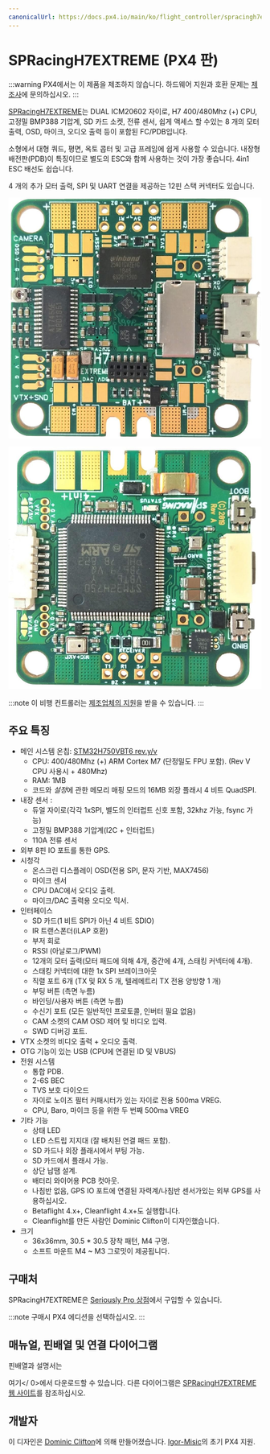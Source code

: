 ```yaml
---
canonicalUrl: https://docs.px4.io/main/ko/flight_controller/spracingh7extreme
---
```


# SPRacingH7EXTREME (PX4 판)

:::warning PX4에서는 이 제품을 제조하지 않습니다. 하드웨어 지원과 호환 문제는 [제조사](https://shop.seriouslypro.com)에 문의하십시오. :::

[SPRacingH7EXTREME](https://shop.seriouslypro.com/sp-racing-h7-extreme)는 DUAL ICM20602 자이로, H7 400/480Mhz (+) CPU, 고정밀 BMP388 기압계, SD 카드 소켓, 전류 센서, 쉽게 액세스 할 수있는 8 개의 모터 출력, OSD, 마이크, 오디오 출력 등이 포함된 FC/PDB입니다.

소형에서 대형 쿼드, 평면, 옥토 콥터 및 고급 프레임에 쉽게 사용할 수 있습니다. 내장형 배전판(PDB)이 특징이므로 별도의 ESC와 함께 사용하는 것이 가장 좋습니다. 4in1 ESC 배선도 쉽습니다.

4 개의 추가 모터 출력, SPI 및 UART 연결을 제공하는 12핀 스택 커넥터도 있습니다.

![SPRacingH7EXTREME PCB 상단](../../assets/flight_controller/spracingh7extreme/spracingh7extreme-top.jpg)

![SPRacingH7EXTREME PCB 하단](../../assets/flight_controller/spracingh7extreme/spracingh7extreme-bottom.jpg)

:::note
이 비행 컨트롤러는 [제조업체의 지원](../flight_controller/autopilot_manufacturer_supported.md)을 받을 수 있습니다. :::

## 주요 특징

* 메인 시스템 온칩: [STM32H750VBT6 rev.y/v](https://www.st.com/en/microcontrollers-microprocessors/stm32h750vb.html)
  * CPU: 400/480Mhz (+) ARM Cortex M7 (단정밀도 FPU 포함). (Rev V CPU 사용시 + 480Mhz)
  * RAM: 1MB
  * 코드와 *설정*에 관한 메모리 매핑 모드의 16MB 외장 플래시 4 비트 QuadSPI.
* 내장 센서 :
  * 듀얼 자이로(각각 1xSPI, 별도의 인터럽트 신호 포함, 32khz 가능, fsync 가능)
  * 고정밀 BMP388 기압계(I2C + 인터럽트)
  * 110A 전류 센서
* 외부 8핀 IO 포트를 통한 GPS.
* 시청각
  * 온스크린 디스플레이 OSD(전용 SPI, 문자 기반, MAX7456)
  * 마이크 센서
  * CPU DAC에서 오디오 출력.
  * 마이크/DAC 출력용 오디오 믹서.
* 인터페이스
  * SD 카드(1 비트 SPI가 아닌 4 비트 SDIO)
  * IR 트랜스폰더(iLAP 호환)
  * 부저 회로
  * RSSI (아날로그/PWM)
  * 12개의 모터 출력(모터 패드에 의해 4개, 중간에 4개, 스태킹 커넥터에 4개).
  * 스태킹 커넥터에 대한 1x SPI 브레이크아웃
  * 직렬 포트 6개 (TX 및 RX 5 개, 텔레메트리 TX 전용 양방향 1 개)
  * 부팅 버튼 (측면 누름)
  * 바인딩/사용자 버튼 (측면 누름)
  * 수신기 포트 (모든 일반적인 프로토콜, 인버터 필요 없음)
  * CAM 소켓의 CAM OSD 제어 및 비디오 입력.
  * SWD 디버깅 포트.
* VTX 소켓의 비디오 출력 + 오디오 출력.
* OTG 기능이 있는 USB (CPU에 연결된 ID 및 VBUS)
* 전원 시스템
  * 통합 PDB.
  * 2-6S BEC
  * TVS 보호 다이오드
  * 자이로 노이즈 필터 커패시터가 있는 자이로 전용 500ma VREG.
  * CPU, Baro, 마이크 등을 위한 두 번째 500ma VREG
* 기타 기능
  * 상태 LED
  * LED 스트립 지지대 (잘 배치된 연결 패드 포함).
  * SD 카드나 외장 플래시에서 부팅 가능.
  * SD 카드에서 플래시 가능.
  * 상단 납땜 설계.
  * 배터리 와이어용 PCB 컷아웃.
  * 나침반 없음, GPS IO 포트에 연결된 자력계/나침반 센서가있는 외부 GPS를 사용하십시오.
  * Betaflight 4.x+, Cleanflight 4.x+도 실행합니다.
  * Cleanflight를 만든 사람인 Dominic Clifton이 디자인했습니다.
* 크기
  * 36x36mm, 30.5 * 30.5 장착 패턴, M4 구멍.
  * 소프트 마운트 M4 ~ M3 그로밋이 제공됩니다.

## 구매처

SPRacingH7EXTREME은 [Seriously Pro 상점](https://shop.seriouslypro.com/sp-racing-h7-extreme)에서 구입할 수 있습니다.

:::note
구매시 PX4 에디션을 선택하십시오.
:::

## 매뉴얼, 핀배열 및 연결 다이어그램

핀배열과 설명서는

여기</ 0>에서 다운로드할 수 있습니다. 다른 다이어그램은 [SPRacingH7EXTREME 웹 사이트](http://seriouslypro.com/spracingh7extreme)를 참조하십시오.</p> 



## 개발자

이 디자인은 [Dominic Clifton](https://github.com/hydra)에 의해 만들어졌습니다. [Igor-Misic](https://github.com/Igor-Misic)의 초기 PX4 지원.
